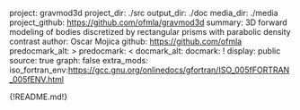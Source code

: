 project: gravmod3d
project_dir: ./src
output_dir: ./doc
media_dir: ./media
project_github: https://github.com/ofmla/gravmod3d
summary: 3D forward modeling of bodies discretized by rectangular prisms with parabolic density contrast
author: Oscar Mojica
github: https://github.com/ofmla
predocmark_alt: >
predocmark: <
docmark_alt:
docmark: !
display: public
source: true
graph: false
extra_mods: iso_fortran_env:https://gcc.gnu.org/onlinedocs/gfortran/ISO_005fFORTRAN_005fENV.html

{!README.md!}
